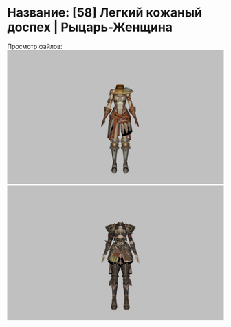 # Название: [58] Легкий кожаный доспех | Рыцарь-Женщина

Просмотр файлов:
![p010001.png](p010001.png)
![p010006.png](p010006.png)

